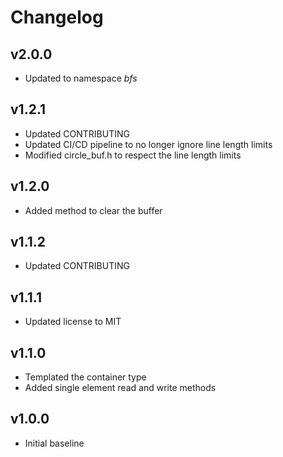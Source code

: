 # Changelog

## v2.0.0
- Updated to namespace *bfs*

## v1.2.1
- Updated CONTRIBUTING
- Updated CI/CD pipeline to no longer ignore line length limits
- Modified circle_buf.h to respect the line length limits

## v1.2.0
- Added method to clear the buffer

## v1.1.2
- Updated CONTRIBUTING

## v1.1.1
- Updated license to MIT

## v1.1.0
- Templated the container type
- Added single element read and write methods

## v1.0.0
- Initial baseline

